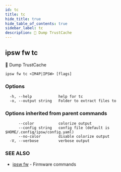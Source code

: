 ```yaml
---
id: tc
title: tc
hide_title: true
hide_table_of_contents: true
sidebar_label: tc
description: 🚧 Dump TrustCache
---
```

## ipsw fw tc

🚧 Dump TrustCache

```
ipsw fw tc <IM4P|IPSW> [flags]
```

### Options

```
  -h, --help            help for tc
  -o, --output string   Folder to extract files to
```

### Options inherited from parent commands

```
      --color           colorize output
      --config string   config file (default is $HOME/.config/ipsw/config.yaml)
      --no-color        disable colorize output
  -V, --verbose         verbose output
```

### SEE ALSO

* [ipsw fw](/docs/cli/ipsw/fw)	 - Firmware commands


